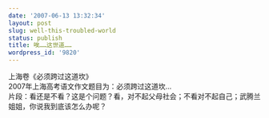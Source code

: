 ```yaml
---
date: '2007-06-13 13:32:34'
layout: post
slug: well-this-troubled-world
status: publish
title: 唉……这世道……
wordpress_id: '9820'
---
```


上海卷《必须跨过这道坎》  
2007年上海高考语文作文题目为：必须跨过这道坎…  
片段：看还是不看？这是个问题？看，对不起父母社会；不看对不起自己；武腾兰姐姐，你说我到底该怎么办呢？

